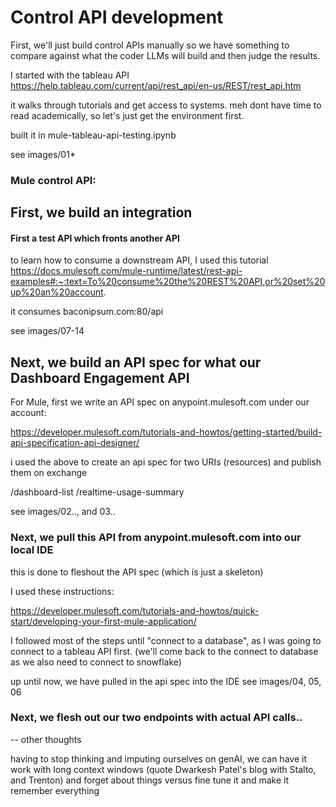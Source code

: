 # Control API development

First, we'll just build control APIs manually so we have something to compare against what the coder LLMs will build and then judge the results.



I started with the tableau API
https://help.tableau.com/current/api/rest_api/en-us/REST/rest_api.htm

it walks through tutorials and get access to systems. meh dont have time to read academically, so let's just get the environment first.

built it in mule-tableau-api-testing.ipynb

see images/01*


### Mule control API:


## First, we build an integration


#### First a test API which fronts another API

to learn how to consume a downstream API, I used this tutorial 
https://docs.mulesoft.com/mule-runtime/latest/rest-api-examples#:~:text=To%20consume%20the%20REST%20API,or%20set%20up%20an%20account.

it consumes baconipsum.com:80/api

see images/07-14


## Next, we build an API spec for what our Dashboard Engagement API

For Mule, first we write an API spec on anypoint.mulesoft.com under our account:

https://developer.mulesoft.com/tutorials-and-howtos/getting-started/build-api-specification-api-designer/

i used the above to create an api spec for two URIs (resources) and publish them on exchange

/dashboard-list
/realtime-usage-summary

see images/02.., and 03..



### Next, we pull this API from anypoint.mulesoft.com into our local IDE


this is done to fleshout the API spec (which is just a skeleton)

I used these instructions:

https://developer.mulesoft.com/tutorials-and-howtos/quick-start/developing-your-first-mule-application/

I followed most of the steps until "connect to a database", as I was going to connect to a tableau API first. (we'll come back to the connect to database as we also need to connect to snowflake)

up until now, we have pulled in the api spec into the IDE
see images/04, 05, 06



### Next, we flesh out our two endpoints with actual API calls..




-- other thoughts

having to stop thinking and imputing ourselves on genAI, we can have it work with long context windows (quote Dwarkesh Patel's blog with Stalto, and Trenton) and forget about things versus fine tune it and make it remember everything
